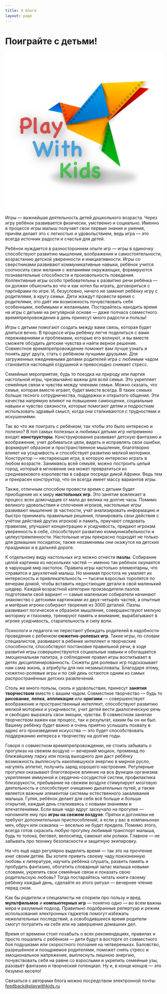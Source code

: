 ```yaml
---
title: О блоге
layout: page
---
```


# Поиграйте с детьми!

<img src="/images/logo.png" alt="Логотип" title="Логотип" class="img-responsive front-photo hidden-xs pull-right" />

Игры — важнейшая деятельность детей дошкольного возраста. Через игру ребёнок развивается физически, умственно и социально. Именно в процессе игры малыш получает свои первые знания и умения, причём делает это с легкостью и удовольствием, ведь игра — это всегда источник радости и счастья для детей.

Ребёнок нуждается в разностороннем опыте игр — игры в одиночку способствуют развитию мышления, воображения и самостоятельности, возрастанию детской уверенности и инициативности. Игры со сверстниками развивают коммуникативные навыки, ребёнок учится соотносить свои желания с желаниями окружающих, формируются познавательные способности и произвольность поведения. Коллективные игры особо требовательны к развитию речи ребёнка — он должен объяснить во что и как хотел бы играть, договориться с партнёрами по игре. И, безусловно, ничего не заменит ребёнку игру с родителями, в кругу семьи. Дети жаждут провести время с родителями, это даёт им возможность почувствовать себя особенными, любимыми и желанными. Постарайтесь находить время на игры с детьми на регулярной основе — даже полчаса совместного времяпрепровождения в день принесут много радости и пользы!

Игры с детьми помогают создать между вами связь, которая будет длиться вечно. В процессе игры ребёнку легче поделиться с вами переживаниями и проблемами, которые его волнуют, и вы вместе сможете обсудить детские чувства и найти верное решение. Совместное времяпрепровождение поможет вам лучше узнать и понять друг друга, стать с ребёнком лучшими друзьями. Для загруженных ежедневными делами родителей игра с любимым чадом становится настоящей отдушиной и превосходно снимает стресс.

Семейные мероприятия, будь то поездка на природу или партия настольной игры, чрезвычайно важны для всей семьи. Это укрепляет семейные связи и чувства между членами семьи. Можно сказать, что семья, которая вместе играет, будет вместе всегда. В таких семьях больше тесного сотрудничества, поддержки и открытого общения. Эти качества напрямую влияют на повышение самооценки, социальные навыки и чувство связности, которые помогают детям и подросткам использовать здравый смысл, когда они сталкиваются с трудностями и искушениями.

Так во что же поиграть с ребёнком, так чтобы это было интересно и полезно? В топ самых полезных и любимых детьми игр непременно входят **конструкторы**. Конструирование развивает детскую фантазию и воображение, учит добиваться цели, видеть и исправлять свои ошибки, формирует образное и пространственное мышление, благотворно влияет на усидчивость и способствует развитию мелкой моторики. Конструктор — нестареющая игра, в которую интересно играть в любом возрасте. Занимаясь всей семьёй, можно построить целый город, который в мгновение ока может превратиться из средневекового королевства в сафари посреди дикой Африки. Ведь тем и прекрасен конструктор, что он всегда имеет массу вариантов игры.

Также, отличным способом провести время с детьми будет приобщение их к миру **настольных игр**. Это занятие вовлекает в процесс всех домочадцев от мала до велика на долгие часы. Помимо великого удовольствия и сплочения игроков, настольные игры развивают мышление (в частности, учат анализировать информацию и быстро принимать правильные решения, планировать свои действия с учётом действий других игроков) и память, приучают следовать правилам, улучшают концентрацию и усидчивость, придают игрокам уверенность в себе, способствуют развитию коммуникабельности и целеустремленности. Настольные игры прекрасно подходят не только для домашних посиделок, также незаменимы они окажутся на детских праздниках и в дальней дороге.

К отдельному виду настольных игр можно отнести **пазлы**. Собирание целой картинки из нескольких частей — именно так ребёнок окунается в чарующий мир настолок. Правила игры настолько элементарны, что справится и двухлетний малыш. Но мнимая простота не умаляет их интересность и привлекательность — тысячи взрослых торопятся по вечерам домой, чтобы вставить недостающие детали в свой маленький шедевр. Каждой возрастной категории производители пазлов подготовили свой вариант — самые маленькие собиратели начинают знакомство с детскими картинками из двух-четырёх частей, а опытные и матёрые игроки собирают творения из 3000 деталей. Пазлы развивают логическое и образное мышление, совершенствуют мелкую моторику и глазомер, тренируют память и внимание, вырабатывают в игроке усидчивость, старательность и силу воли.

Психологи и педагоги не перестают убеждать родителей в надобности проведения с ребенком **сюжетно-ролевых игр**. Такие игры, по словам специалистов, развивают в ребенке интеллект и творческие способности, способствуют постановке правильной речи, в ходе развития игры совершенствуются социальные навыки и обогащается эмоциональная палитра, а соблюдение правил игры воспитывает в детях дисциплинированность. Сюжеты для ролевых игр подсказывает нам сама жизнь, а атрибуты для них незамысловаты. Благодаря этому, сюжетно-ролевые игры и по сей день остаются одним из самых распространённых детских развлечений.

Столь же много пользы, сколь и удовольствия, принесут **занятия творчеством** вместе с вашим чадом. Совместное творчество — будь то **рисование**, **лепка**, **аппликация** или **оригами** — совершенствует воображение и пространственный интеллект, способствуют развитию мелкой моторики и усидчивости, учит детей вести диалогическую речь и свободно выражать свои эмоции, чувства. В совместном занятии творчеством важен как процесс, так и результат, каким бы он ни был. Вашему ребёнку будет важно и очень приятно услышать похвалу в адрес его произведения искусства — это будет способствовать поддержанию интереса к творчеству на долгие годы.

Говоря о совместном времяпрепровождении, не стоить забывать о прогулках на свежем воздухе — вечерний моцион, променад по ближайшему парку или поход выходного дня даст ребёнку возможность выплеснуть накопившуюся энергию в мирное русло, нагулять аппетит, получить заряд хорошего настроения. Регулярные прогулки оказывают благотворное влияние на все функции организма: укрепление иммунной и сердечно-сосудистой систем, профилактика близорукости, пребывание на свежем воздухе стимулирует мозговую деятельность и способствует очищению дыхательных путей, а также является важным элементом системы естественного закаливания малыша. Гуляя, ребёнок делает для себя всё больше и больше открытий, каждый день сталкиваясь с новыми знаниями и впечатлениями. Если ваше чадо вдруг заскучало на прогулке — напомните ему про **игры на свежем воздухе**. Прятки и догонялки не требуют дополнительных приспособлений, а если у вас в компаньонах мяч, обруч или скакалка — веселью не будет предела. Помимо этого, всегда готов скрасить любую прогулку любимый транспорт малыша, будь то толока, беговел, велосипед, самокат или ролики. Главное — не забывать про технику безопасности и защитную экипировку.

На что ещё надо регулярно выделять время — так это на прочтение книг своим детям. Вы хотите привить своему чаду пожизненную любовь к литературе, научить ребёнка слушать, развить память и пробудить фантазию, обогатить словарный запас малыша новыми словами, укрепить свои семейные связи и показать свою родительскую любовь? Тогда постарайтесь читать книги своему ребёнку каждый день, сделайте из этого ритуал — вечернее чтение перед сном.

Как бы родители и специалисты не спорили про пользу и вред **мультфильмов** и **компьютерных игр** — понятно одно — во всем важны мера и разумный подход. Правильно подобранные репертуар и режим использования электронных гаджетов помогут избежать нежелательных последствий, а освободившееся время родители смогут потратить на себя или на завершение домашних дел.

Время от времени стоит позабыть о всех рекомендациях, правилах и просто пошалить с ребёнком — дети будут в восторге от совместного боя подушками или скоростного ползания на четвереньках. Баловство, разрешённое и поощряемое родителями, поможет снять стресс и эмоциональное напряжение, выплеснуть лишнюю энергию, почувствовать себя на равне со взрослыми и укрепить семейные узы, разовьёт фантазию и творческий потенциал. Ну и, в конце концов — это безумно весело!

Связаться с авторами блога можно посредством электронной почты: <a href="&#109;&#x61;&#105;&#x6c;&#x74;&#x6f;&#58;&#102;&#101;&#x65;&#x64;&#x62;&#97;&#99;&#x6b;&#x40;&#112;&#x6c;&#x61;&#x79;&#x77;&#x69;&#116;&#x68;&#x6b;&#x69;&#100;&#x73;&#x2e;&#114;&#117;">&#x66;&#x65;&#101;&#x64;&#x62;&#97;&#99;&#107;&#64;&#112;&#108;&#97;&#121;&#x77;&#105;&#x74;&#x68;&#x6b;&#105;&#x64;&#115;&#46;&#114;&#117;</a>